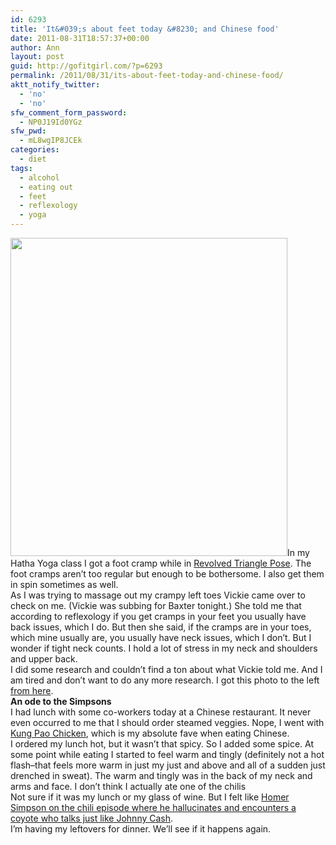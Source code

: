 ```yaml
---
id: 6293
title: 'It&#039;s about feet today &#8230; and Chinese food'
date: 2011-08-31T18:57:37+00:00
author: Ann
layout: post
guid: http://gofitgirl.com/?p=6293
permalink: /2011/08/31/its-about-feet-today-and-chinese-food/
aktt_notify_twitter:
  - 'no'
  - 'no'
sfw_comment_form_password:
  - NP0J19Id0YGz
sfw_pwd:
  - mL8wgIP8JCEk
categories:
  - diet
tags:
  - alcohol
  - eating out
  - feet
  - reflexology
  - yoga
---
```

<img class="alignleft" title="Reflexology" src="http://swobidu.info/wp-content/uploads/1306980128-58.jpg" alt="" width="443" height="509" />In my Hatha Yoga class I got a foot cramp while in [Revolved Triangle Pose](http://www.yogajournal.com/poses/692). The foot cramps aren&#8217;t too regular but enough to be bothersome. I also get them in spin sometimes as well.  
As I was trying to massage out my crampy left toes Vickie came over to check on me. (Vickie was subbing for Baxter tonight.) She told me that according to reflexology if you get cramps in your feet you usually have back issues, which I do. But then she said, if the cramps are in your toes, which mine usually are, you usually have neck issues, which I don&#8217;t. But I wonder if tight neck counts. I hold a lot of stress in my neck and shoulders and upper back.  
I did some research and couldn&#8217;t find a ton about what Vickie told me. And I am tired and don&#8217;t want to do any more research. I got this photo to the left [from here](http://swobidu.info/).  
**An ode to the Simpsons**  
I had lunch with some co-workers today at a Chinese restaurant. It never even occurred to me that I should order steamed veggies. Nope, I went with [Kung Pao Chicken](http://kungpaochickenrecipe.org/wp-content/uploads/2011/02/Kung-Pao-Chicken-Picture-1.jpg), which is my absolute fave when eating Chinese.  
I ordered my lunch hot, but it wasn&#8217;t that spicy. So I added some spice. At some point while eating I started to feel warm and tingly (definitely not a hot flash&#8211;that feels more warm in just my just and above and all of a sudden just drenched in sweat). The warm and tingly was in the back of my neck and arms and face. I don&#8217;t think I actually ate one of the chilis  
Not sure if it was my lunch or my glass of wine. But I felt like [Homer Simpson on the chili episode where he hallucinates and encounters a coyote who talks just like Johnny Cash](http://www.milkandcookies.com/link/64972/detail/).  
I&#8217;m having my leftovers for dinner. We&#8217;ll see if it happens again.